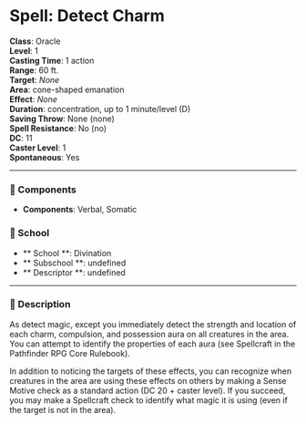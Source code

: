 
# Spell: Detect Charm
**Class**: Oracle  
**Level**: 1  
**Casting Time**: 1 action  
**Range**: 60 ft.  
**Target**: _None_  
**Area**: cone-shaped emanation  
**Effect**: _None_  
**Duration**: concentration, up to 1 minute/level (D)  
**Saving Throw**: None (none)  
**Spell Resistance**: No (no)  
**DC**: 11  
**Caster Level**: 1  
**Spontaneous**: Yes

---

### 🔮 Components
- **Components**: Verbal, Somatic

### 🏫 School
- ** School **: Divination
- ** Subschool **: undefined
- ** Descriptor **: undefined
---

### 📜 Description
As detect magic, except you immediately detect the strength and location of each charm, compulsion, and possession aura on all creatures in the area. You can attempt to identify the properties of each aura (see Spellcraft in the Pathfinder RPG Core Rulebook).

In addition to noticing the targets of these effects, you can recognize when creatures in the area are using these effects on others by making a Sense Motive check as a standard action (DC 20 + caster level). If you succeed, you may make a Spellcraft check to identify what magic it is using (even if the target is not in the area).

